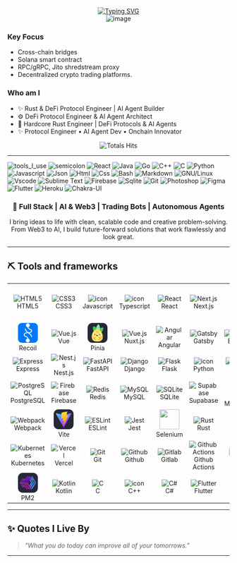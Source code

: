 <div align="center" width="50">

<div align="center">
  <a href="https://git.io/typing-svg"><img src="https://readme-typing-svg.demolab.com?font=Comic+Sans+MS&size=30&pause=1000&center=true&width=720&lines=+✩+Solana+contract,+trading+automation+expert+✩" alt="Typing SVG" /></a>
</div>


<picture>
  <img width="1003" height="557" alt="image" src="https://github.com/user-attachments/assets/d99ff530-8801-432a-8fef-399daff7ecf4" />
</picture>

<h3 align="left">Key Focus</h3>
<ul align="left">
  <li>Cross-chain bridges</li>
  <li>Solana smart contract</li>
  <li>RPC/gRPC, Jito shredstream proxy</li>
  <li>Decentralized crypto trading platforms.</li>
</ul>
  
<h3 align="left">Who am I</h3>
<ul align="left">
  <li>✨ Rust & DeFi Protocol Engineer | AI Agent Builder</li>
  <li>⚙️ DeFi Protocol Engineer & AI Agent Architect</li> 
  <li>🚀 Hardcore Rust Engineer | DeFi Protocols & AI Agents</li>
  <li>✨ Protocol Engineer • AI Agent Dev • Onchain Innovator</li>
</ul>

![Totals Hits](https://komarev.com/ghpvc/?username=greenworld0605&style=flat&color=orange&label=PROFILE+VIEWS)
</div>

<hr></hr>

![tools_I_use](https://img.shields.io/badge/-%F0%9F%9A%80%20Tools%20I%20use-orange)
![semicolon](https://img.shields.io/badge/-%3A-orange)
![React](https://img.shields.io/badge/react-%2320232a.svg?style=flat&logo=react&logoColor=%2361DAFB)
![Java](https://img.shields.io/badge/Java-ED8B00?style=flat&logo=java&logoColor=white)
![Go](https://img.shields.io/badge/go-%2300ADD8.svg?style=flat&logo=go&logoColor=white)
![C++](https://img.shields.io/badge/C%2B%2B-00599C?style=flat&logo=c%2B%2B&logoColor=white)
![C](https://img.shields.io/badge/C-00599C?style=flat&logo=c&logoColor=white)
![Python](https://img.shields.io/badge/Python-FFD43B?style=flat&logo=python&logoColor=darkgreen)
![Javascript](https://img.shields.io/badge/JavaScript-323330?style=flat&logo=javascript&logoColor=F7DF1E)
![Json](https://img.shields.io/badge/json-5E5C5C?style=flat&logo=json&logoColor=white)
![Html](https://img.shields.io/badge/HTML5-E34F26?style=flat&logo=html5&logoColor=white)
![Css](https://img.shields.io/badge/CSS3-1572B6?style=flat&logo=css3&logoColor=white)
![Bash](https://img.shields.io/badge/GNU%20Bash-4EAA25?style=flat&logo=GNU%20Bash&logoColor=white)
![Markdown](https://img.shields.io/badge/Markdown-000000?style=flat&logo=markdown&logoColor=white)
![GNU/Linux](https://img.shields.io/badge/Linux-FCC624?style=flat&logo=linux&logoColor=black)
![Vscode](https://img.shields.io/badge/Visual_Studio_Code-0078D4?style=flat&logo=visual%20studio%20code&logoColor=white)
![Sublime Text](https://img.shields.io/badge/sublime_text-%23575757.svg?&style=flat&logo=sublime-text&logoColor=important)
![Firebase](https://img.shields.io/badge/firebase-ffca28?style=flat&logo=firebase&logoColor=black)
![Sqlite](https://img.shields.io/badge/SQLite-07405E?style=flat&logo=sqlite&logoColor=white)
![Git](https://img.shields.io/badge/GIT-E44C30?style=flat&logo=git&logoColor=white)
![Photoshop](https://img.shields.io/badge/Adobe%20Photoshop-31A8FF?style=flat&logo=Adobe%20Photoshop&logoColor=black)
![Figma](https://img.shields.io/badge/Figma-F24E1E?style=flat&logo=figma&logoColor=white)
![Flutter](https://img.shields.io/badge/Flutter-02569B?style=flat&logo=flutter&logoColor=white)
![Heroku](https://img.shields.io/badge/Heroku-430098?style=flat&logo=heroku&logoColor=white)
![Chakra-UI](https://img.shields.io/badge/Chakra--UI-319795?style=flat&logo=chakra-ui&logoColor=white)

<h3 align="center">🚀 Full Stack | AI & Web3 | Trading Bots | Autonomous Agents</h3>

<p align="center">
  I bring ideas to life with clean, scalable code and creative problem-solving. <br />
  From Web3 to AI, I build future-forward solutions that work flawlessly and look great.
</p>

---
## ⛏️ Tools and frameworks
<table align="center">
  <tr>
    <td align="center" width="90">
      <img src="https://cdn.jsdelivr.net/gh/devicons/devicon/icons/html5/html5-original.svg" width="45" height="45" alt="HTML5" />
      <br>HTML5
    </td>
    <td align="center" width="90">
      <img src="https://cdn.jsdelivr.net/gh/devicons/devicon/icons/css3/css3-original.svg" width="45" height="45" alt="CSS3" />
      <br>CSS3
    </td>
    <td align="center" width="90">
      <img src="https://techstack-generator.vercel.app/js-icon.svg" alt="icon" width="45" height="45" />
      <br>Javascript
    </td>
    <td align="center" width="90">
      <img src="https://techstack-generator.vercel.app/ts-icon.svg" alt="icon" width="45" height="45" />
      <br>Typescript
    </td>
    <td align="center" width="90">
      <img src="https://techstack-generator.vercel.app/react-icon.svg" width="45" height="45" alt="React" />
      <br>React
    </td>
    <td align="center" width="90">
      <img src="https://cdn.jsdelivr.net/gh/devicons/devicon/icons/nextjs/nextjs-original.svg" width="45" height="45" alt="Next.js" />
      <br>Next.js
    </td>
    <td align="center" width="90">
      <img src="https://github.com/LelouchFR/skill-icons/blob/main/assets/reactnative-auto.svg" width="45" height="45" alt="React-Native" />
      <br>React-Native
    </td>
    <td align="center" width="90">
      <img src="https://techstack-generator.vercel.app/redux-icon.svg" width="45" height="45" alt="Redux" />
      <br>Redux
    </td>
    <td align="center" width="90">
      <img src="https://github.com/LelouchFR/skill-icons/blob/main/assets/zustand-auto.svg" width="45" height="45" alt="Zustand" />
      <br>Zustand
    </td>
  </tr>
  <tr>
    <td align="center" width="90">
      <img src="https://github.com/LelouchFR/skill-icons/blob/main/assets/recoil.svg" width="45" height="45" alt="Recoil" />
      <br>Recoil
    </td>
    <td align="center" width="90">
      <img src="https://cdn.jsdelivr.net/gh/devicons/devicon/icons/vuejs/vuejs-original.svg" width="45" height="45" alt="Vue.js" />
      <br>Vue
    </td>
    <td align="center" width="90">
      <img src="https://github.com/LelouchFR/skill-icons/blob/main/assets/pinia-auto.svg" width="45" height="45" alt="Pinia" />
      <br>Pinia
    </td>
    <td align="center" width="90">
      <img src="https://cdn.jsdelivr.net/gh/devicons/devicon/icons/nuxtjs/nuxtjs-original.svg" width="45" height="45" alt="Vue.js" />
      <br>Nuxt.js
    </td>
    <td align="center" width="90">
      <img src="https://cdn.jsdelivr.net/gh/devicons/devicon/icons/angular/angular-original.svg" width="45" height="45" alt="Angular" />
      <br>Angular
    </td>
    <td align="center" width="90">
      <img src="https://techstack-generator.vercel.app/gatsby-icon.svg" width="45" height="45" alt="Gatsby" />
      <br>Gatsby
    </td>
    <td align="center" width="90">
      <img src="https://github.com/LelouchFR/skill-icons/blob/main/assets/electron.svg" width="45" height="45" alt="Electron" />
      <br>Electron
    </td>
    <td align="center" width="90">
      <img src="https://github.com/LelouchFR/skill-icons/blob/main/assets/tauri-auto.svg" width="45" height="45" alt="Tauri" />
      <br>Tauri
    </td>
    <td align="center" width="90">
      <img src="https://cdn.jsdelivr.net/gh/devicons/devicon/icons/nodejs/nodejs-original.svg" width="45" height="45" alt="Node.js" />
      <br>Node.js
    </td>
  </tr>
  <tr>
    <td align="center" width="90">
      <img src="https://cdn.jsdelivr.net/gh/devicons/devicon/icons/express/express-original.svg" width="45" height="45" alt="Express" />
      <br>Express
    </td>
    <td align="center" width="90">
      <img src="https://cdn.jsdelivr.net/gh/devicons/devicon/icons/nestjs/nestjs-original.svg" width="45" height="45" alt="Nest.js" />
      <br>Nest.js
    </td>
    <td align="center" width="90">
      <img src="https://cdn.jsdelivr.net/gh/devicons/devicon/icons/fastapi/fastapi-original.svg" width="45" height="45" alt="FastAPI" />
      <br>FastAPI
    </td>
    <td align="center" width="90">
      <img src="https://techstack-generator.vercel.app/django-icon.svg" width="45" height="45" alt="Django" />
      <br>Django
    </td>
    <td align="center" width="90">
      <img src="https://cdn.jsdelivr.net/gh/devicons/devicon/icons/flask/flask-original.svg" width="45" height="45" alt="Flask" />
      <br>Flask
    </td>
    <td align="center" width="90">
      <img src="https://techstack-generator.vercel.app/python-icon.svg" alt="icon" width="45" height="45" />
      <br>Python
    </td>
    <td align="center" width="90">
      <img src="https://cdn.jsdelivr.net/gh/devicons/devicon/icons/laravel/laravel-original.svg" width="45" height="45" alt="Laravel" />
      <br>Laravel
    </td>
    <td align="center" width="90">
      <img src="https://cdn.jsdelivr.net/gh/devicons/devicon/icons/php/php-original.svg" width="45" height="45" alt="php" />
      <br>PHP
    </td>
    <td align="center" width="90">
      <img src="https://skillicons.dev/icons?i=mongodb" width="45" height="45" alt="MongoDB" />
      <br>MongoDB
    </td>
  </tr>
  <tr>
    <td align="center" width="90">
      <img src="https://cdn.jsdelivr.net/gh/devicons/devicon/icons/postgresql/postgresql-original.svg" width="45" height="45" alt="PostgreSQL" />
      <br>PostgreSQL
    </td>
    <td align="center" width="90">
      <img src="https://cdn.jsdelivr.net/gh/devicons/devicon/icons/firebase/firebase-original.svg" width="45" height="45" alt="Firebase" />
      <br>Firebase
    </td>
    <td align="center" width="90">
      <img src="https://cdn.jsdelivr.net/gh/devicons/devicon/icons/redis/redis-original.svg" width="45" height="45" alt="Redis" />
      <br>Redis
    </td>
    <td align="center" width="90">
      <img src="https://techstack-generator.vercel.app/mysql-icon.svg" width="45" height="45" alt="MySQL" />
      <br>MySQL
    </td>
    <td align="center" width="90">
      <img src="https://cdn.jsdelivr.net/gh/devicons/devicon/icons/sqlite/sqlite-original.svg" width="45" height="45" alt="SQLite" />
      <br>SQLite
    </td>
    <td align="center" width="90">
      <img src="https://cdn.jsdelivr.net/gh/devicons/devicon/icons/supabase/supabase-original.svg" width="45" height="45" alt="Supabase" />
      <br>Supabase
    </td>
    </td>
    <td align="center" width="90">
      <img src="https://github.com/LelouchFR/skill-icons/blob/main/assets/mongoose.svg" width="45" height="45" alt="Mongoose" />
      <br>Mongoose
    </td>
    <td align="center" width="90">
      <img src="https://cdn.jsdelivr.net/gh/devicons/devicon/icons/prisma/prisma-original.svg" width="45" height="45" alt="Prisma" />
      <br>Prisma
    </td>
    <td align="center" width="90">
      <img src="https://techstack-generator.vercel.app/graphql-icon.svg" width="45" height="45" alt="GraphQL" />
      <br>GraphQL
    </td>
  </tr>
  <tr>
    <td align="center" width="90">
      <img src="https://techstack-generator.vercel.app/webpack-icon.svg" width="45" height="45" alt="Webpack" />
      <br>Webpack
    </td>
    <td align="center" width="90">
      <img src="https://github.com/LelouchFR/skill-icons/blob/main/assets/vite-auto.svg" width="45" height="45" alt="Vite" />
      <br>Vite
    </td>
    <td align="center" width="90">
      <img src="https://techstack-generator.vercel.app/eslint-icon.svg" width="45" height="45" alt="ESLint" />
      <br>ESLint
    </td>
    <td align="center" width="90">
      <img src="https://techstack-generator.vercel.app/jest-icon.svg" width="45" height="45" alt="Jest" />
      <br>Jest
    </td>
    <td align="center" width="90">
      <img src="https://cdn.jsdelivr.net/gh/devicons/devicon/icons/selenium/selenium-original.svg" width="45" height="45" />
      <br>Selenium
    </td>
    <td align="center" width="90">
      <img src="https://cdn.jsdelivr.net/gh/devicons/devicon/icons/rust/rust-original.svg" width="45" height="45" alt="Rust" />
      <br>Rust
    </td>
    <td align="center" width="90">
      <img src="https://cdn.jsdelivr.net/gh/devicons/devicon/icons/go/go-original.svg" width="45" height="45" alt="Go" />
      <br>Go
    </td>
    <td align="center" width="90">
      <img src="https://techstack-generator.vercel.app/java-icon.svg" width="45" height="45" alt="Java" />
      <br>Java
    </td>
    <td align="center" width="90">
      <img src="https://techstack-generator.vercel.app/docker-icon.svg" width="45" height="45" alt="Docker" />
      <br>Docker
    </td>
  </tr>
  <tr>
    <td align="center" width="90">
      <img src="https://techstack-generator.vercel.app/kubernetes-icon.svg" width="45" height="45" alt="Kubernetes" />
      <br>Kubernetes
    </td>
    <td align="center" width="90">
      <img src="https://cdn.jsdelivr.net/gh/devicons/devicon/icons/vercel/vercel-original.svg" width="45" height="45" alt="Vercel" />
      <br>Vercel
    </td>
    <td align="center" width="90">
      <img src="https://cdn.jsdelivr.net/gh/devicons/devicon/icons/git/git-original.svg" width="45" height="45" alt="Git" />
      <br>Git
    </td>
    <td align="center" width="90">
      <img src="https://techstack-generator.vercel.app/github-icon.svg" width="45" height="45" alt="Github" />
      <br>Github
    </td>
    <td align="center" width="90">
      <img src="https://cdn.jsdelivr.net/gh/devicons/devicon/icons/gitlab/gitlab-original.svg" width="45" height="45" alt="Gitlab" />
      <br>Gitlab
    </td>
    <td align="center" width="90">
      <img src="https://cdn.jsdelivr.net/gh/devicons/devicon/icons/githubactions/githubactions-original.svg" width="45" height="45" alt="Github Actions" />
      <br>Github Actions
    </td>
    <td align="center" width="90">
      <img src="https://techstack-generator.vercel.app/aws-icon.svg" width="45" height="45" alt="AWS" />
      <br>AWS
    </td>
    <td align="center" width="90">
      <img src="https://techstack-generator.vercel.app/nginx-icon.svg" width="45" height="45" alt="Nginx" />
      <br>Nginx
    </td>
    <td align="center" width="90">
      <img src="https://github.com/LelouchFR/skill-icons/blob/main/assets/ngrok.svg" width="45" height="45" alt="Ngrok" />
      <br>Ngrok
    </td>
  </tr>
  <tr>
    <td align="center" width="90">
      <img src="https://github.com/LelouchFR/skill-icons/blob/main/assets/pm2-auto.svg" width="45" height="45" alt="PM2" />
      <br>PM2
    </td>
    <td align="center" width="90">
      <img src="https://cdn.jsdelivr.net/gh/devicons/devicon/icons/kotlin/kotlin-original.svg" width="45" height="45" alt="Kotlin" />
      <br>Kotlin
    </td>
    <td align="center" width="90">
      <img src="https://cdn.jsdelivr.net/gh/devicons/devicon/icons/c/c-original.svg" width="45" height="45" alt="C" />
      <br>C
    </td>
    <td align="center" width="90">
      <img src="https://techstack-generator.vercel.app/cpp-icon.svg" alt="icon" width="66" height="66" />
      <br>C++
    </td>
    <td align="center" width="90">
      <img src="https://techstack-generator.vercel.app/csharp-icon.svg" width="45" height="45" alt="C#" />
      <br>C#
    </td>
    <td align="center" width="90">
      <img src="https://cdn.jsdelivr.net/gh/devicons/devicon/icons/flutter/flutter-original.svg" width="45" height="45" alt="Flutter" />
      <br>Flutter
    </td>
    <td align="center" width="90">
      <img src="https://cdn.jsdelivr.net/gh/devicons/devicon/icons/dart/dart-original.svg" width="45" height="45" alt="Dart" />
      <br>Dart
    </td>
    <td align="center" width="90">
      <img src="https://cdn.jsdelivr.net/gh/devicons/devicon/icons/ruby/ruby-original.svg" width="45" height="45" alt="Ruby" />
      <br>Ruby
    </td>
    <td align="center" width="90">
      <img src="https://skillicons.dev/icons?i=rails" width="45" height="45" alt="rails" />
      <br>Rails
    </td>
  </tr>
</table>

---

## ✨ Quotes I Live By
> _"What you do today can improve all of your tomorrows."_

---

</div>
